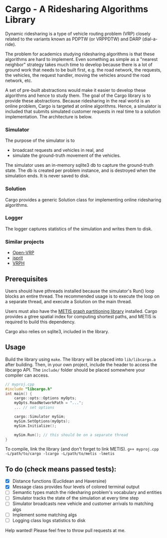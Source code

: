 # Cargo - A Ridesharing Algorithms Library

Dynamic ridesharing is a type of vehicle routing problem (VRP) closely related
to the variants known as PDPTW (or VRPPDTW) and DARP (dial-a-ride).

The problem for academics studying ridesharing algorithms is that these
algorithms are hard to implement. Even something as simple as a "nearest
neighbor" strategy takes much time to develop because there is a lot of ground
work that needs to be built first, e.g. the road network, the requests, the
vehicles, the request handler, moving the vehicles around the road network,
etc.

A set of pre-built abstractions would make it easier to develop these
algorithms and hence to study them. The goal of the Cargo library is to provide
these abstractions. Because ridesharing in the real world is an online problem,
Cargo is targeted at online algorithms. Hence, a simulator is included that
submits simulated customer requests in real time to a solution implementation.
The architecture is below.

### Simulator

The purpose of the simulator is to
- broadcast requests and vehicles in real, and
- simulate the ground-truth movement of the vehicles.

The simulator uses an in-memory sqlite3 db to capture the ground-truth state.
The db is created per problem instance, and is destroyed when the simulation
ends. It is never saved to disk.

### Solution

Cargo provides a generic Solution class for implementing online ridesharing
algorithms.

### Logger

The logger captures statistics of the simulation and writes them to disk.

### Similar projects

- [Open-VRP](https://github.com/mck-/Open-VRP)
- [jsprit](https://github.com/graphhopper/jsprit)
- [VRPH](https://projects.coin-or.org/VRPH)

## Prerequisites

Users should have pthreads installed because the simulator's Run() loop blocks
an entire thread. The recommended usage is to execute the loop on a separate
thread, and execute a Solution on the main thread.

Users must also have the [METIS graph partitioning library](http://glaros.dtc.umn.edu/gkhome/metis/metis/overview)
installed. Cargo provides a gtree spatial index for computing shortest paths,
and METIS is required to build this dependency.

Cargo also relies on sqlite3, included in the library.

## Usage

Build the library using `make`. The library will be placed into `lib/libcargo.a`
after building. Then, in your own project, include the header to access the
libcargo API. The `include/` folder should be placed somewhere your compiler
can access.
```cpp
// myproj.cpp
#include "libcargo.h"
int main() {
    cargo::opts::Options myOpts;
    myOpts.RoadNetworkPath = "...";
    ... // set options

    cargo::Simulator mySim;
    mySim.SetOptions(myOpts);
    mySim.Initialize();

    mySim.Run(); // this should be on a separate thread
}
```

To compile, link the library (and don't forget to link METIS).
`g++ myproj.cpp -L/path/to/cargo -lcargo -L/path/to/metis -lmetis`

## To do (check means passed tests):

- [x] Distance functions (Euclidean and Haversine)
- [x] Message class provides four levels of colored terminal output
- [ ] Semantic types match the ridesharing problem's vocabulary and entities
- [ ] Simulator tracks the state of the simulation at every time step
- [ ] Simulator broadcasts new vehicle and customer arrivals to matching algs
- [ ] Implement some matching algs
- [ ] Logging class logs statistics to disk

Help wanted! Please feel free to throw pull requests at me.

